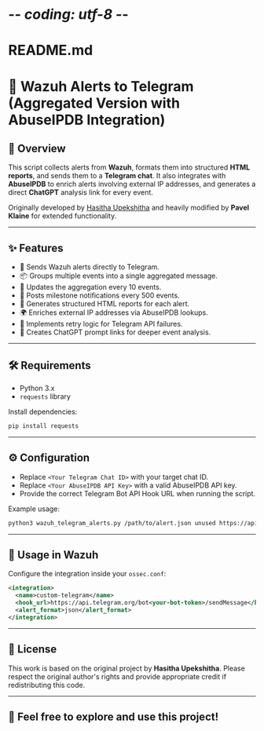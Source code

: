 # -*- coding: utf-8 -*-

# README.md

# 🚨 Wazuh Alerts to Telegram (Aggregated Version with AbuseIPDB Integration)

## 📖 Overview
This script collects alerts from **Wazuh**, formats them into structured **HTML reports**, and sends them to a **Telegram chat**.
It also integrates with **AbuseIPDB** to enrich alerts involving external IP addresses, and generates a direct **ChatGPT** analysis link for every event.

Originally developed by [Hasitha Upekshitha](https://medium.com/@hasithaupekshitha97/wazuh-alerts-to-telegram-fb9d15b2e544) and heavily modified by **Pavel Klaine** for extended functionality.

---

## ✨ Features
- 🚀 Sends Wazuh alerts directly to Telegram.
- 📦 Groups multiple events into a single aggregated message.
- 🔄 Updates the aggregation every 10 events.
- 🎯 Posts milestone notifications every 500 events.
- 📄 Generates structured HTML reports for each alert.
- 🌍 Enriches external IP addresses via AbuseIPDB lookups.
- 🔁 Implements retry logic for Telegram API failures.
- 🤖 Creates ChatGPT prompt links for deeper event analysis.

---

## 🛠️ Requirements
- Python 3.x
- `requests` library

Install dependencies:
```bash
pip install requests
```

---

## ⚙️ Configuration
- Replace `<Your Telegram Chat ID>` with your target chat ID.
- Replace `<Your AbuseIPDB API Key>` with a valid AbuseIPDB API key.
- Provide the correct Telegram Bot API Hook URL when running the script.

Example usage:
```bash
python3 wazuh_telegram_alerts.py /path/to/alert.json unused https://api.telegram.org/bot<your-bot-token>/sendMessage
```

---

## 🔗 Usage in Wazuh
Configure the integration inside your `ossec.conf`:
```xml
<integration>
  <name>custom-telegram</name>
  <hook_url>https://api.telegram.org/bot<your-bot-token>/sendMessage</hook_url>
  <alert_format>json</alert_format>
</integration>
```

---

## 📜 License
This work is based on the original project by **Hasitha Upekshitha**. 
Please respect the original author's rights and provide appropriate credit if redistributing this code.

---

## 🙌 Feel free to explore and use this project!
